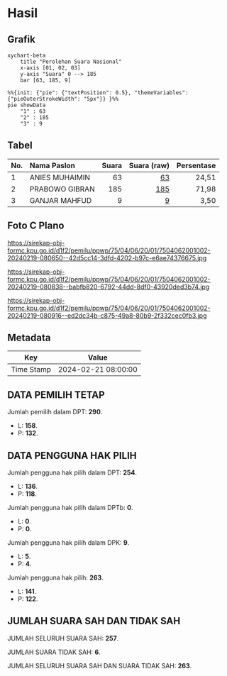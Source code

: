 # Hasil

## Grafik

```mermaid
xychart-beta
    title "Perolehan Suara Nasional"
    x-axis [01, 02, 03]
    y-axis "Suara" 0 --> 185
    bar [63, 185, 9]
```

```mermaid
%%{init: {"pie": {"textPosition": 0.5}, "themeVariables": {"pieOuterStrokeWidth": "5px"}} }%%
pie showData
    "1" : 63
    "2" : 185
    "3" : 9
```

## Tabel

| No. | Nama Paslon    | Suara | Suara (raw) | Persentase |
|:--- |:-------------- | -----:| -----------:| ----------:|
| 1   | ANIES MUHAIMIN | 63    | [63][p-1]   | 24,51      |
| 2   | PRABOWO GIBRAN | 185   | [185][p-2]  | 71,98      |
| 3   | GANJAR MAHFUD  | 9     | [9][p-3]    | 3,50       |


[p-1]: https://github.com/gigit-pemilu/pemilu-2024/blob/main/pilpres/hitung-suara/sub/75-gorontalo/sub/04-pohuwato/sub/06-patilanggio/sub/2001-iloheluma/sub/002-tps/sub/paslon-1.txt
[p-2]: https://github.com/gigit-pemilu/pemilu-2024/blob/main/pilpres/hitung-suara/sub/75-gorontalo/sub/04-pohuwato/sub/06-patilanggio/sub/2001-iloheluma/sub/002-tps/sub/paslon-2.txt
[p-3]: https://github.com/gigit-pemilu/pemilu-2024/blob/main/pilpres/hitung-suara/sub/75-gorontalo/sub/04-pohuwato/sub/06-patilanggio/sub/2001-iloheluma/sub/002-tps/sub/paslon-3.txt

## Foto C Plano

https://sirekap-obj-formc.kpu.go.id/d1f2/pemilu/ppwp/75/04/06/20/01/7504062001002-20240219-080650--42d5cc14-3dfd-4202-b97c-e6ae74376675.jpg

https://sirekap-obj-formc.kpu.go.id/d1f2/pemilu/ppwp/75/04/06/20/01/7504062001002-20240219-080838--babfb820-6792-44dd-8df0-43920ded3b74.jpg

https://sirekap-obj-formc.kpu.go.id/d1f2/pemilu/ppwp/75/04/06/20/01/7504062001002-20240219-080916--ed2dc34b-c875-49a8-80b9-2f332cec0fb3.jpg


## Metadata

| Key        | Value               |
| ---------- | ------------------- |
| Time Stamp | 2024-02-21 08:00:00 |


## DATA PEMILIH TETAP

Jumlah pemilih dalam DPT: **290**.
 * L: **158**.
 * P: **132**.

## DATA PENGGUNA HAK PILIH

Jumlah pengguna hak pilih dalam DPT: **254**.
 * L: **136**.
 * P: **118**.

Jumlah pengguna hak pilih dalam DPTb: **0**.
 * L: **0**.
 * P: **0**.

Jumlah pengguna hak pilih dalam DPK: **9**.
 * L: **5**.
 * P: **4**.

Jumlah pengguna hak pilih: **263**.
 * L: **141**.
 * P: **122**.

## JUMLAH SUARA SAH DAN TIDAK SAH

JUMLAH SELURUH SUARA SAH: **257**.

JUMLAH SUARA TIDAK SAH: **6**.

JUMLAH SELURUH SUARA SAH DAN SUARA TIDAK SAH: **263**.


